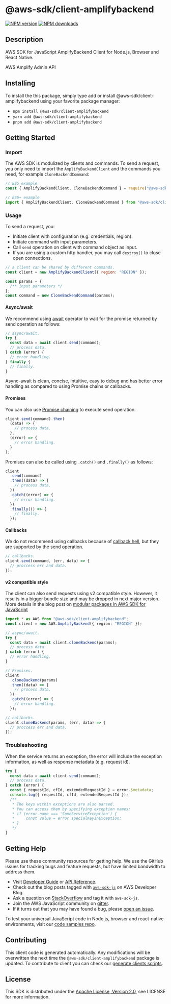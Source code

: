 # @aws-sdk/client-amplifybackend

[![NPM version](https://img.shields.io/npm/v/@aws-sdk/client-amplifybackend/latest.svg)](https://www.npmjs.com/package/@aws-sdk/client-amplifybackend)
[![NPM downloads](https://img.shields.io/npm/dm/@aws-sdk/client-amplifybackend.svg)](https://www.npmjs.com/package/@aws-sdk/client-amplifybackend)

## Description

AWS SDK for JavaScript AmplifyBackend Client for Node.js, Browser and React Native.

<p>AWS Amplify Admin API</p>

## Installing

To install the this package, simply type add or install @aws-sdk/client-amplifybackend
using your favorite package manager:

- `npm install @aws-sdk/client-amplifybackend`
- `yarn add @aws-sdk/client-amplifybackend`
- `pnpm add @aws-sdk/client-amplifybackend`

## Getting Started

### Import

The AWS SDK is modulized by clients and commands.
To send a request, you only need to import the `AmplifyBackendClient` and
the commands you need, for example `CloneBackendCommand`:

```js
// ES5 example
const { AmplifyBackendClient, CloneBackendCommand } = require("@aws-sdk/client-amplifybackend");
```

```ts
// ES6+ example
import { AmplifyBackendClient, CloneBackendCommand } from "@aws-sdk/client-amplifybackend";
```

### Usage

To send a request, you:

- Initiate client with configuration (e.g. credentials, region).
- Initiate command with input parameters.
- Call `send` operation on client with command object as input.
- If you are using a custom http handler, you may call `destroy()` to close open connections.

```js
// a client can be shared by different commands.
const client = new AmplifyBackendClient({ region: "REGION" });

const params = {
  /** input parameters */
};
const command = new CloneBackendCommand(params);
```

#### Async/await

We recommend using [await](https://developer.mozilla.org/en-US/docs/Web/JavaScript/Reference/Operators/await)
operator to wait for the promise returned by send operation as follows:

```js
// async/await.
try {
  const data = await client.send(command);
  // process data.
} catch (error) {
  // error handling.
} finally {
  // finally.
}
```

Async-await is clean, concise, intuitive, easy to debug and has better error handling
as compared to using Promise chains or callbacks.

#### Promises

You can also use [Promise chaining](https://developer.mozilla.org/en-US/docs/Web/JavaScript/Guide/Using_promises#chaining)
to execute send operation.

```js
client.send(command).then(
  (data) => {
    // process data.
  },
  (error) => {
    // error handling.
  }
);
```

Promises can also be called using `.catch()` and `.finally()` as follows:

```js
client
  .send(command)
  .then((data) => {
    // process data.
  })
  .catch((error) => {
    // error handling.
  })
  .finally(() => {
    // finally.
  });
```

#### Callbacks

We do not recommend using callbacks because of [callback hell](http://callbackhell.com/),
but they are supported by the send operation.

```js
// callbacks.
client.send(command, (err, data) => {
  // proccess err and data.
});
```

#### v2 compatible style

The client can also send requests using v2 compatible style.
However, it results in a bigger bundle size and may be dropped in next major version. More details in the blog post
on [modular packages in AWS SDK for JavaScript](https://aws.amazon.com/blogs/developer/modular-packages-in-aws-sdk-for-javascript/)

```ts
import * as AWS from "@aws-sdk/client-amplifybackend";
const client = new AWS.AmplifyBackend({ region: "REGION" });

// async/await.
try {
  const data = await client.cloneBackend(params);
  // process data.
} catch (error) {
  // error handling.
}

// Promises.
client
  .cloneBackend(params)
  .then((data) => {
    // process data.
  })
  .catch((error) => {
    // error handling.
  });

// callbacks.
client.cloneBackend(params, (err, data) => {
  // proccess err and data.
});
```

### Troubleshooting

When the service returns an exception, the error will include the exception information,
as well as response metadata (e.g. request id).

```js
try {
  const data = await client.send(command);
  // process data.
} catch (error) {
  const { requestId, cfId, extendedRequestId } = error.$metadata;
  console.log({ requestId, cfId, extendedRequestId });
  /**
   * The keys within exceptions are also parsed.
   * You can access them by specifying exception names:
   * if (error.name === 'SomeServiceException') {
   *     const value = error.specialKeyInException;
   * }
   */
}
```

## Getting Help

Please use these community resources for getting help.
We use the GitHub issues for tracking bugs and feature requests, but have limited bandwidth to address them.

- Visit [Developer Guide](https://docs.aws.amazon.com/sdk-for-javascript/v3/developer-guide/welcome.html)
  or [API Reference](https://docs.aws.amazon.com/AWSJavaScriptSDK/v3/latest/index.html).
- Check out the blog posts tagged with [`aws-sdk-js`](https://aws.amazon.com/blogs/developer/tag/aws-sdk-js/)
  on AWS Developer Blog.
- Ask a question on [StackOverflow](https://stackoverflow.com/questions/tagged/aws-sdk-js) and tag it with `aws-sdk-js`.
- Join the AWS JavaScript community on [gitter](https://gitter.im/aws/aws-sdk-js-v3).
- If it turns out that you may have found a bug, please [open an issue](https://github.com/aws/aws-sdk-js-v3/issues/new/choose).

To test your universal JavaScript code in Node.js, browser and react-native environments,
visit our [code samples repo](https://github.com/aws-samples/aws-sdk-js-tests).

## Contributing

This client code is generated automatically. Any modifications will be overwritten the next time the `@aws-sdk/client-amplifybackend` package is updated.
To contribute to client you can check our [generate clients scripts](https://github.com/aws/aws-sdk-js-v3/tree/main/scripts/generate-clients).

## License

This SDK is distributed under the
[Apache License, Version 2.0](http://www.apache.org/licenses/LICENSE-2.0),
see LICENSE for more information.
